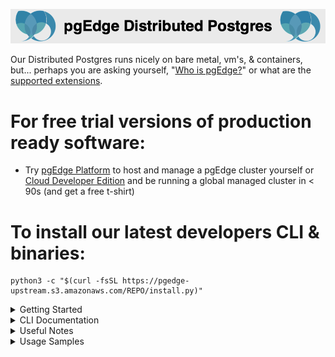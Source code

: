 
![# pgEdge Distributed Postgres](img/pgedge-dp-banner.png)

Our Distributed Postgres runs nicely on bare metal, vm's, & containers, but...  perhaps you are asking yourself, 
"[Who is pgEdge?](https://www.pgedge.com/company)" or what are the [supported extensions](community-extensions.md).

# For free trial versions of production ready software:
- Try [pgEdge Platform](https://www.pgedge.com/get-started/platform) to host and manage a pgEdge cluster yourself or [Cloud Developer Edition](https://www.pgedge.com/get-started/cloud) and be running a global managed cluster in < 90s (and get a free t-shirt)

# To install our latest developers CLI & binaries:

```
python3 -c "$(curl -fsSL https://pgedge-upstream.s3.amazonaws.com/REPO/install.py)"
```

<details>
<summary>Getting Started</summary>

- [2 node cluster](https://github.com/pgEdge/cli/blob/REL24_1/cli/GETTING-STARTED.md) on self provisioned VM's or bare-metal
- [Container](https://github.com/pgEdge/pgedge-docker/blob/main/README.md) strategy and docker-compose examples
- [Helm & Kubernetes](https://github.com/pgEdge/pgedge-helm/blob/main/examples/README.md) charts & examples
</details>

<details>
<summary>CLI Documentation</summary>

- [spock](https://github.com/pgEdge/cli/blob/REL24_1/cli/SPOCK-README.md) - Multi-master Postgres configuration
- [cloud](https://github.com/pgEdge/cli/blob/REL24_1/cli/CLOUD-README.md) - Securely control your pgEdge Cloud clusters
- [cluster](https://github.com/pgEdge/cli/blob/REL24_1/cli/CLUSTER-README.md) - Create and control a localhost or remote cluster
- [vm](https://github.com/pgEdge/cli/blob/REL24_1/cli/VM-README.md) - Provision & control virtual machines on multiple clouds
- [ace](https://github.com/pgEdge/cli/blob/REL24_1/cli/ACE-README.md) - The **A**nti **C**haos **E**ngine helps to efficiently prove your remote tables are in sync
- [db](https://github.com/pgEdge/cli/blob/REL24_1/cli/DB-README.md) - Configure and control Postgres db's
- [um](https://github.com/pgEdge/cli/blob/REL24_1/cli/UM-README.md) - Update Manager commands
- [service](https://github.com/pgEdge/cli/blob/REL24_1/cli/SERVICE-README.md) - Service control commands
</details>


<details>
<summary>Useful Notes</summary>

- Interested in our [CHANGELOG](https://github.com/pgEdge/cli/blob/REL24_1/CHANGELOG.md)

- Install as a non-root user from your `$HOME` directory

- configure [password-less sudo](http://lussier.io/index.php/2023/04/07/passwordless-sudo/) for easier testing of advanced commands

- set up [password-less ssh to localhost](http://lussier.io/index.php/2023/06/07/passwordless-ssh-to-localhost-2) for using `cluster localhost-create` commands

- Tested with Python 3.9+ 
  - Python 3.9 on EL8, EL9, SLE-15, & Amazon Linux 2023
  - Python 3.10 on Ubuntu 22.04
  - Python 3.11 on Ubuntu 23.10 (experimental)
  - Python 3.11 on OSX arm64 (experimental)
  - Python 3.12 on Fedora 39 (experimental)

- pgEdge [Community License](https://www.pgedge.com/communitylicense)
</details>


<details>
<summary>Usage Samples</summary>

Sandbox with latest *Postgres 16*, *Spock* & *Snowflake* installed into default *postgres* db<br>
```
./pgedge install pg16 --start : install spock : install snowflake
```

Create db *db1* owned by *denis* installing & configuring *pgedge* core components (*Spock* & *Snowflake*) into *pg16*
```
./pgedge setup -U denis -P secret -d db1 --pg 16
```

Create a cluster *cl1* on localhost with two nodes, then install *northwind sample app* on *cl1* cluster
```
./pgedge cluster localhost-create cl1 2 : cluster app-install cl1 northwind
```

Authenticate with pgEdge Cloud credentials, then list your clusters
```
./pgedge cloud login : cloud cluster-list
```

Create virtual machine (node) *n1* on **AWS** in Northen Virginia and *n2* on **Equinix Metal** in Dallas
```
./pgedge multicloud node-create aws iad n1 : multicloud node-create eqnx dfw n2
```

Create a multi-cloud cluster *mach1*
```
./pgedge multicloud cluster-create mach1 "aws:iad:n1, eqnx:dfw:n2"
```
</details>
